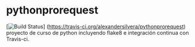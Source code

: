 # pythonprorequest
[![Build Status](https://travis-ci.org/alexandersilvera/pythonprorequest.svg?branch=master)]
(https://travis-ci.org/alexandersilvera/pythonprorequest)
proyecto de curso de python incluyendo flake8 e 
integración continua con Travis-ci.
